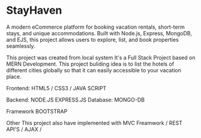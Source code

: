 # StayHaven
A modern eCommerce platform for booking vacation rentals, short-term stays, and unique accommodations. Built with Node.js, Express, MongoDB, and EJS, this project allows users to explore, list, and book properties seamlessly.

This project was created from local system It's a Full Stack Project based on MERN Development. This project buliding idea is to list the hotels of different cities globally so that it can easily accessible to
your vacation place.

Frontend:
HTML5 / CSS3 / JAVA SCRIPT

Backend:
NODE.JS
EXPRESS.JS
Database:
MONGO-DB

Framework
BOOTSTRAP


Other
This project also have implemented with MVC Freamwork / REST API'S / AJAX /
